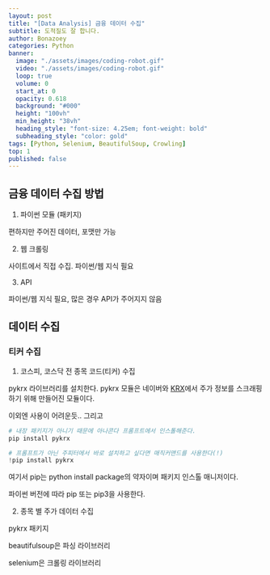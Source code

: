 ```yaml
---
layout: post
title: "[Data Analysis] 금융 데이터 수집"
subtitle: 도적질도 잘 합니다.
author: Bonazoey
categories: Python
banner:
  image: "./assets/images/coding-robot.gif"
  video: "./assets/images/coding-robot.gif"
  loop: true
  volume: 0
  start_at: 0
  opacity: 0.618
  background: "#000"
  height: "100vh"
  min_height: "38vh"
  heading_style: "font-size: 4.25em; font-weight: bold"
  subheading_style: "color: gold"
tags: [Python, Selenium, BeautifulSoup, Crowling]
top: 1
published: false
---
```


## 금융 데이터 수집 방법

1. 파이썬 모듈 (패키지)

편하지만 주어진 데이터, 포맷만 가능

2. 웹 크롤링

사이트에서 직접 수집. 파이썬/웹 지식 필요

3. API

파이썬/웹 지식 필요, 많은 경우 API가 주어지지 않음

## 데이터 수집

### 티커 수집

1. 코스피, 코스닥 전 종목 코드(티커) 수집

pykrx 라이브러리를 설치한다. pykrx 모듈은 네이버와 [KRX](https://data.krx.co.kr/)에서 주가 정보를 스크래핑하기 위해 만들어진 모듈이다.

이외엔 사용이 어려운듯.. 그리고 

~~~python
# 내장 패키지가 아니기 때문에 아나콘다 프롬프트에서 인스톨해준다.
pip install pykrx

# 프롬프트가 아닌 주피터에서 바로 설치하고 싶다면 매직커맨드를 사용한다(!)
!pip install pykrx
~~~

여기서 pip는 python install package의 약자이며 패키지 인스톨 매니저이다.

파이썬 버전에 따라 pip 또는 pip3을 사용한다.

2. 종목 별 주가 데이터 수집

pykrx 패키지

beautifulsoup은 파싱 라이브러리

selenium은 크롤링 라이브러리
